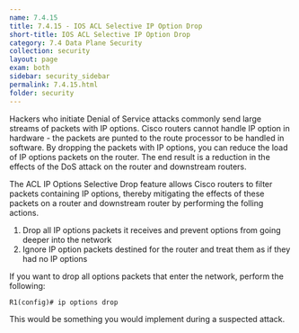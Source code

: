 ```yaml
---
name: 7.4.15
title: 7.4.15 - IOS ACL Selective IP Option Drop
short-title: IOS ACL Selective IP Option Drop
category: 7.4 Data Plane Security
collection: security
layout: page
exam: both
sidebar: security_sidebar
permalink: 7.4.15.html
folder: security
---
```

Hackers who initiate Denial of Service attacks commonly send large streams of packets with IP options. Cisco routers cannot handle IP option in hardware - the packets are punted to the route processor to be handled in software. By dropping the packets with IP options, you can reduce the load of IP options packets on the router. The end result is a reduction in the effects of the DoS attack on the router and downstream routers.

The ACL IP Options Selective Drop feature allows Cisco routers to filter packets containing IP options, thereby mitigating the effects of these packets on a router and downstream router by performing the folling actions.
1. Drop all IP options packets it receives and prevent options from going deeper into the network
2. Ignore IP option packets destined for the router and treat them as if they had no IP options

If you want to drop all options packets that enter the network, perform the following:
```
R1(config)# ip options drop
```

This would be something you would implement during a suspected attack.